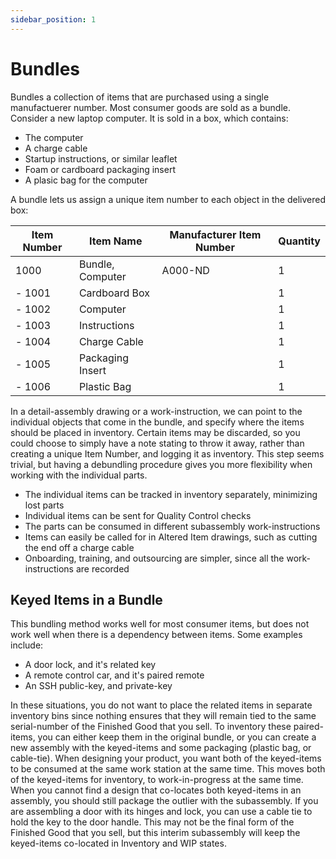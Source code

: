 ```yaml
---
sidebar_position: 1
---
```


# Bundles

Bundles a collection of items that are purchased using a single manufactuerer number.
Most consumer goods are sold as a bundle.
Consider a new laptop computer.
It is sold in a box, which contains:

- The computer
- A charge cable
- Startup instructions, or similar leaflet
- Foam or cardboard packaging insert
- A plasic bag for the computer

A bundle lets us assign a unique item number to each object in the delivered box:

| Item Number | Item Name        | Manufacturer Item Number | Quantity | 
| ----------- | ---------------- | ------------------------ | -------- |
| 1000        | Bundle, Computer | A000-ND                  | 1        |
| - 1001      | Cardboard Box    |                          | 1        |
| - 1002      | Computer         |                          | 1        |
| - 1003      | Instructions     |                          | 1        |
| - 1004      | Charge Cable     |                          | 1        |
| - 1005      | Packaging Insert |                          | 1        |
| - 1006      | Plastic Bag      |                          | 1        |

In a detail-assembly drawing or a work-instruction, we can point to the individual objects that come in the bundle, and specify where the items should be placed in inventory. 
Certain items may be discarded, so you could choose to simply have a note stating to throw it away, rather than creating a unique Item Number, and logging it as inventory. 
This step seems trivial, but having a debundling procedure gives you more flexibility when working with the individual parts.

- The individual items can be tracked in inventory separately, minimizing lost parts
- Individual items can be sent for Quality Control checks
- The parts can be consumed in different subassembly work-instructions
- Items can easily be called for in Altered Item drawings, such as cutting the end off a charge cable
- Onboarding, training, and outsourcing are simpler, since all the work-instructions are recorded


## Keyed Items in a Bundle
This bundling method works well for most consumer items, but does not work well when there is a dependency between items. Some examples include:

- A door lock, and it's related key
- A remote control car, and it's paired remote
- An SSH public-key, and private-key

In these situations, you do not want to place the related items in separate inventory bins since nothing ensures that they will remain tied to the same serial-number of the Finished Good that you sell. 
To inventory these paired-items, you can either keep them in the original bundle, or you can create a new assembly with the keyed-items and some packaging (plastic bag, or cable-tie).
When designing your product, you want both of the keyed-items to be consumed at the same work station at the same time.
This moves both of the keyed-items for inventory, to work-in-progress at the same time.
When you cannot find a design that co-locates both keyed-items in an assembly, you should still package the outlier with the subassembly.
If you are assembling a door with its hinges and lock, you can use a cable tie to hold the key to the door handle. 
This may not be the final form of the Finished Good that you sell, but this interim subassembly will keep the keyed-items co-located in Inventory and WIP states. 
